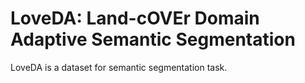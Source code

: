 # LoveDA: Land-cOVEr Domain Adaptive Semantic Segmentation

LoveDA is a dataset for semantic segmentation task.